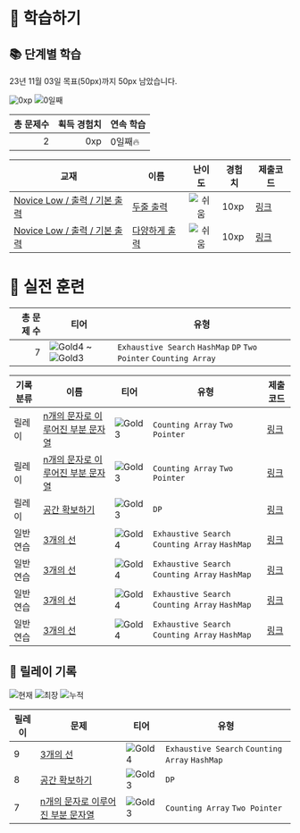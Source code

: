 # 📖 학습하기

## 📚 단계별 학습
23년 11월 03일 목표(50px)까지 50px 남았습니다.

![0xp](https://img.shields.io/badge/EXP-0xp-%235cb85c.svg?for-the-badge)
![0일째](https://img.shields.io/badge/연속학습-0일째-%23E34F26.svg?for-the-badge)

|총 문제수|획득 경험치|연속 학습|
|---:|---:|---|
2|0xp|0일째🔥|

|교재|이름|난이도|경험치|제출코드|
|---|---|:---:|---|---|
|[Novice Low / 출력 / 기본 출력](https://www.codetree.ai/missions?missionId=4)|[두줄 출력](https://www.codetree.ai/missions/4/problems/print-two-sentences-introduce)|![쉬움][easy]|10xp|[링크](https://github.com/west-woo97/codetree-TILs/blob/main/231103/print-two-sentences-introduce/print-two-sentences-introduce.py)|
|[Novice Low / 출력 / 기본 출력](https://www.codetree.ai/missions?missionId=4)|[다양하게 출력](https://www.codetree.ai/missions/4/problems/print-in-variety)|![쉬움][easy]|10xp|[링크](https://github.com/west-woo97/codetree-TILs/blob/main/231103/print-in-variety/print-in-variety.py)|


# 🥇 실전 훈련
|총 문제 수|티어|유형|
|---:|---|---|
|7|![Gold4][g4] ~ ![Gold3][g3]|`Exhaustive Search` `HashMap` `DP` `Two Pointer` `Counting Array`|

|기록분류|이름|티어|유형|제출코드|
|---|---|---|---|---|
|릴레이|[n개의 문자로 이루어진 부분 문자열](https://www.codetree.ai/training-field/search/problems/substring-of-n-characters)|![Gold3][g3]|`Counting Array` `Two Pointer`|[링크](https://github.com/west-woo97/codetree-TILs/blob/main/231103/substring-of-n-characters/substring-of-n-characters.py)|
|릴레이|[n개의 문자로 이루어진 부분 문자열](https://www.codetree.ai/training-field/search/problems/substring-of-n-characters)|![Gold3][g3]|`Counting Array` `Two Pointer`|[링크](https://github.com/west-woo97/codetree-TILs/blob/main/231103/substring-of-n-characters/substring-of-n-characters.cpp)|
|릴레이|[공간 확보하기](https://www.codetree.ai/training-field/search/problems/free-up-space)|![Gold3][g3]|`DP`|[링크](https://github.com/west-woo97/codetree-TILs/blob/main/231103/free-up-space/free-up-space.cpp)|
|일반 연습|[3개의 선](https://www.codetree.ai/training-field/search/problems/three-lines)|![Gold4][g4]|`Exhaustive Search` `Counting Array` `HashMap`|[링크](https://github.com/west-woo97/codetree-TILs/blob/main/231103/three-lines/three-lines.cpp)|
|일반 연습|[3개의 선](https://www.codetree.ai/training-field/search/problems/three-lines)|![Gold4][g4]|`Exhaustive Search` `Counting Array` `HashMap`|[링크](https://github.com/west-woo97/codetree-TILs/blob/main/231103/three-lines/three-lines.py)|
|일반 연습|[3개의 선](https://www.codetree.ai/training-field/search/problems/three-lines)|![Gold4][g4]|`Exhaustive Search` `Counting Array` `HashMap`|[링크](https://github.com/west-woo97/codetree-TILs/blob/main/231103/three-lines/three-lines.java)|
|일반 연습|[3개의 선](https://www.codetree.ai/training-field/search/problems/three-lines)|![Gold4][g4]|`Exhaustive Search` `Counting Array` `HashMap`|[링크](https://github.com/west-woo97/codetree-TILs/blob/main/231103/three-lines/three-lines.swift)|


## 🏃 릴레이 기록
![현재](https://img.shields.io/badge/현재_릴레이-9-%235cb85c.svg?for-the-badge)
![최장](https://img.shields.io/badge/최장_릴레이-9-%23E34F26.svg?for-the-badge)
![누적](https://img.shields.io/badge/누적_릴레이-27-%2300599C.svg?for-the-badge)

|릴레이|문제|티어|유형|
|---|---|---|---|
|9|[3개의 선](https://www.codetree.ai/training-field/search/problems/three-lines)|![Gold4][g4]|`Exhaustive Search` `Counting Array` `HashMap`|
|8|[공간 확보하기](https://www.codetree.ai/training-field/search/problems/free-up-space)|![Gold3][g3]|`DP`|
|7|[n개의 문자로 이루어진 부분 문자열](https://www.codetree.ai/training-field/search/problems/substring-of-n-characters)|![Gold3][g3]|`Counting Array` `Two Pointer`|










[b5]: https://img.shields.io/badge/Bronze_5-%235D3E31.svg
[b4]: https://img.shields.io/badge/Bronze_4-%235D3E31.svg
[b3]: https://img.shields.io/badge/Bronze_3-%235D3E31.svg
[b2]: https://img.shields.io/badge/Bronze_2-%235D3E31.svg
[b1]: https://img.shields.io/badge/Bronze_1-%235D3E31.svg
[s5]: https://img.shields.io/badge/Silver_5-%23394960.svg
[s4]: https://img.shields.io/badge/Silver_4-%23394960.svg
[s3]: https://img.shields.io/badge/Silver_3-%23394960.svg
[s2]: https://img.shields.io/badge/Silver_2-%23394960.svg
[s1]: https://img.shields.io/badge/Silver_1-%23394960.svg
[g5]: https://img.shields.io/badge/Gold_5-%23FFC433.svg
[g4]: https://img.shields.io/badge/Gold_4-%23FFC433.svg
[g3]: https://img.shields.io/badge/Gold_3-%23FFC433.svg
[g2]: https://img.shields.io/badge/Gold_2-%23FFC433.svg
[g1]: https://img.shields.io/badge/Gold_1-%23FFC433.svg
[p5]: https://img.shields.io/badge/Platinum_5-%2376DDD8.svg
[p4]: https://img.shields.io/badge/Platinum_4-%2376DDD8.svg
[p3]: https://img.shields.io/badge/Platinum_3-%2376DDD8.svg
[p2]: https://img.shields.io/badge/Platinum_2-%2376DDD8.svg
[p1]: https://img.shields.io/badge/Platinum_1-%2376DDD8.svg
[passed]: https://img.shields.io/badge/Passed-%23009D27.svg
[failed]: https://img.shields.io/badge/Failed-%23D24D57.svg
[easy]: https://img.shields.io/badge/쉬움-%235cb85c.svg?for-the-badge
[medium]: https://img.shields.io/badge/보통-%23FFC433.svg?for-the-badge
[hard]: https://img.shields.io/badge/어려움-%23D24D57.svg?for-the-badge